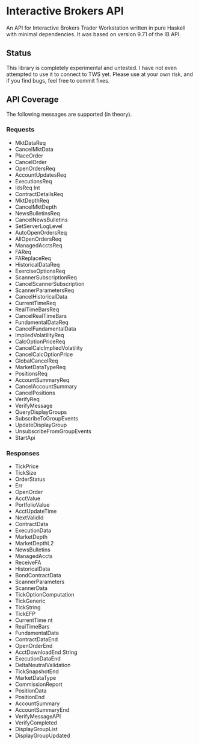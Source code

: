 # Interactive Brokers API
An API for Interactive Brokers Trader Workstation written in pure Haskell with minimal dependencies. It was based on version 9.71 of the IB API.

## Status
This library is completely experimental and untested. I have not even attempted to use it to connect to TWS yet. Please use at your own risk, and if you find bugs, feel free to commit fixes.

## API Coverage

The following messages are supported (in theory).

### Requests
* MktDataReq 
* CancelMktData 
* PlaceOrder
*  CancelOrder
*  OpenOrdersReq
*  AccountUpdatesReq 
*  ExecutionsReq
*  IdsReq Int 
*  ContractDetailsReq
*  MktDepthReq  
*  CancelMktDepth 
*  NewsBulletinsReq 
*  CancelNewsBulletins
*  SetServerLogLevel 
*  AutoOpenOrdersReq 
*  AllOpenOrdersReq
*  ManagedAcctsReq
*  FAReq
*  FAReplaceReq 
*  HistoricalDataReq 
*  ExerciseOptionsReq  
*  ScannerSubscriptionReq
*  CancelScannerSubscription 
*  ScannerParametersReq  
*  CancelHistoricalData 
*  CurrentTimeReq
*  RealTimeBarsReq   
*  CancelRealTimeBars 
*  FundamentalDataReq
*  CancelFundamentalData 
*  ImpliedVolatilityReq
*  CalcOptionPriceReq  
*  CancelCalcImpliedVolatility 
*  CancelCalcOptionPrice 
*  GlobalCancelReq
*  MarketDataTypeReq 
*  PositionsReq
*  AccountSummaryReq
*  CancelAccountSummary 
*  CancelPositions
*  VerifyReq
*  VerifyMessage 
*  QueryDisplayGroups 
*  SubscribeToGroupEvents  
*  UpdateDisplayGroup
*  UnsubscribeFromGroupEvents 
*  StartApi

### Responses
*  TickPrice 
*  TickSize 
*  OrderStatus 
*  Err  
*  OpenOrder 
*  AcctValue  
*  PortfolioValue
*  AcctUpdateTime  
*  NextValidId   
*  ContractData   
*  ExecutionData  
*  MarketDepth 
*  MarketDepthL2 
*  NewsBulletins  
*  ManagedAccts   
*  ReceiveFA  
*  HistoricalData 
*  BondContractData   
*  ScannerParameters   
*  ScannerData  
*  TickOptionComputation 
*  TickGeneric  
*  TickString
*  TickEFP  
*  CurrentTime nt   
*  RealTimeBars  
*  FundamentalData 
*  ContractDataEnd   
*  OpenOrderEnd  
*  AcctDownloadEnd String  
*  ExecutionDataEnd   
*  DeltaNeutralValidation  
*  TickSnapshotEnd   
*  MarketDataType 
*  CommissionReport  
*  PositionData  
*  PositionEnd  
*  AccountSummary  
*  AccountSummaryEnd
*  VerifyMessageAPI 
*  VerifyCompleted  
*  DisplayGroupList  
*  DisplayGroupUpdated  
